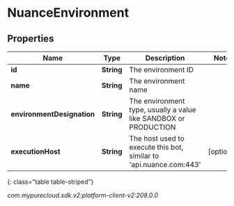# NuanceEnvironment


## Properties

| Name | Type | Description | Notes |
| ------------ | ------------- | ------------- | ------------- |
| **id** | **String** | The environment ID |  |
| **name** | **String** | The environment name |  |
| **environmentDesignation** | **String** | The environment type, usually a value like SANDBOX or PRODUCTION |  |
| **executionHost** | **String** | The host used to execute this bot, similar to 'api.nuance.com:443' |  [optional] |
{: class="table table-striped"}




_com.mypurecloud.sdk.v2:platform-client-v2:208.0.0_
